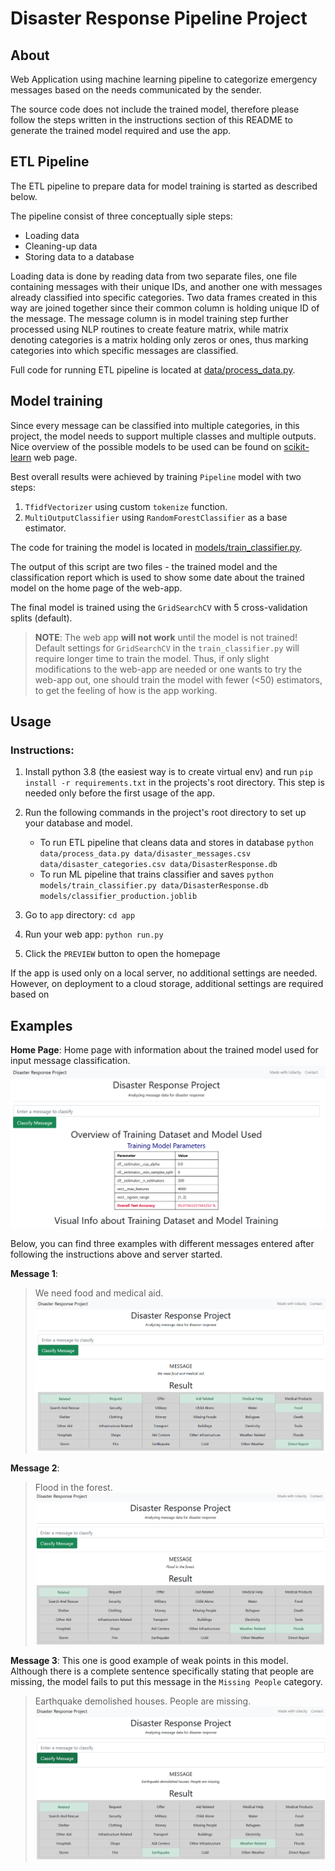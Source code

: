 # Disaster Response Pipeline Project

## About
Web Application using machine learning pipeline to categorize emergency messages based on the needs communicated by the sender.

The source code does not include the trained model, therefore please follow the steps written in the instructions section of this README to generate the trained model required and use the app.


## ETL Pipeline
The ETL pipeline to prepare data for model training is started as described below.

The pipeline consist of three conceptually siple steps:
 * Loading data
 * Cleaning-up data
 * Storing data to a database

Loading data is done by reading data from two separate files, one file containing messages with their unique IDs, and another one with messages already classified into specific categories. Two data frames created in this way are joined together since their common column is holding unique ID of the message. The message column is in model training step further processed using NLP routines to create feature matrix, while matrix denoting categories is a matrix holding only zeros or ones, thus marking categories into which specific messages are classified.

Full code for running ETL pipeline is located at [data/process_data.py](/data/process_data.py).

## Model training
Since every message can be classified into multiple categories, in this project, the model needs to support multiple classes and multiple outputs. Nice overview of the possible models to be used can be found on [scikit-learn](https://scikit-learn.org/stable/modules/multiclass.html) web page. 

Best overall results were achieved by training `Pipeline` model with two steps:

1. `TfidfVectorizer` using custom `tokenize` function.
1. `MultiOutputClassifier` using `RandomForestClassifier` as a base estimator.

The code for training the model is located in [models/train_classifier.py](/models/train_classifier.py).

The output of this script are two files - the trained model and the classification report which is used to show some date about the trained model on the home page of the web-app.

The final model is trained using the `GridSearchCV` with 5 cross-validation splits (default).

>**NOTE**: The web app **will not work** until the model is not trained! Default settings for `GridSearchCV` in the `train_classifier.py` will require longer time to train the model. Thus, if only slight modifications to the web-app are needed or one wants to try the web-app out, one should train the model with fewer (<50) estimators, to get the feeling of how is the app working.

## Usage
### Instructions:
1. Install python 3.8 (the easiest way is to create virtual env) and run `pip install -r requirements.txt` in the projects's root directory. This step is needed only before the first usage of the app.

2. Run the following commands in the project's root directory to set up your database and model.

    - To run ETL pipeline that cleans data and stores in database
        `python data/process_data.py data/disaster_messages.csv data/disaster_categories.csv data/DisasterResponse.db`
    - To run ML pipeline that trains classifier and saves
        `python models/train_classifier.py data/DisasterResponse.db models/classifier_production.joblib`

3. Go to `app` directory: `cd app`

4. Run your web app: `python run.py`

5. Click the `PREVIEW` button to open the homepage

If the app is used only on a local server, no additional settings are needed. However, on deployment to a cloud storage, additional settings are required based on 

## Examples

**Home Page**:
Home page with information about the trained model used for input message classification.
![Home Page](/docs/udacity_screenshot_model_info.png)

Below, you can find three examples with different messages entered after following the instructions above and server started.

**Message 1**: 
>We need food and medical aid.
![Message 1](/docs/udacity_screenshot_1.png?raw=true "Message 1")

**Message 2**:
>Flood in the forest.
![Message 2](/docs/udacity_screenshot_2.png)

**Message 3**:
This one is good example of weak points in this model. Although there is a complete sentence specifically stating that people are missing, the model fails to put this message in the `Missing People` category.
>Earthquake demolished houses. People are missing.
![Message 3](/docs/udacity_screenshot_3.png)